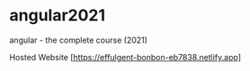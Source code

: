 # angular2021
angular - the complete course (2021)


Hosted Website [https://effulgent-bonbon-eb7838.netlify.app]
